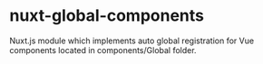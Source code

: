 # nuxt-global-components

Nuxt.js module which implements auto global registration for Vue components located in components/Global folder.
